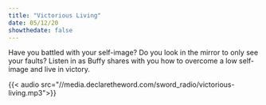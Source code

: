 ```yaml
---
title: "Victorious Living"
date: 05/12/20
showthedate: false
---
```


Have you battled with your self-image? Do you look in the mirror to only see your faults? Listen in as Buffy shares with you how to overcome a low self-image and live in victory.
<!--more-->
{{< audio src="//media.declaretheword.com/sword_radio/victorious-living.mp3">}}